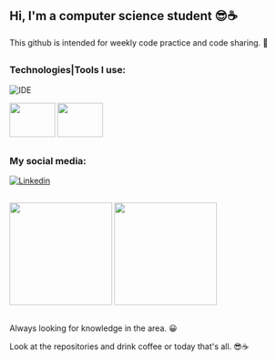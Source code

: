 ## Hi, I'm a computer science student 😎☕
 
 This github is intended for weekly code practice and code sharing. 🤗
 ##
 ### Technologies|Tools I use:
 
![IDE](https://img.shields.io/badge/Visual_Studio_Code-0078D4?style=for-the-badge&logo=visual%20studio%20code&logoColor=white)

  <img height="60" width="80" src="https://cdn.jsdelivr.net/gh/devicons/devicon/icons/java/java-original-wordmark.svg" />
  <img height="60" width="80" src="https://cdn.jsdelivr.net/gh/devicons/devicon/icons/dart/dart-plain-wordmark.svg" />
           
##
 ### My social media:

[![Linkedin](https://img.shields.io/badge/LinkedIn-0077B5?style=for-the-badge&logo=linkedin&logoColor=white)](https://www.linkedin.com/in/hanspeterdietiker)

 
##

<div>
<img height="180em" src="https://github-readme-stats.vercel.app/api?username=hanspeterdietiker&theme=aura&show_icons=true"/>

<img height="180em" src="https://github-readme-stats.vercel.app/api/top-langs/?username=hanspeterdietiker&layout=compact&langs_count=16&theme=aura"/>
</div>

##

Always looking for knowledge in the area. 😀

Look at the repositories and drink coffee or today that's all. 😎☕
